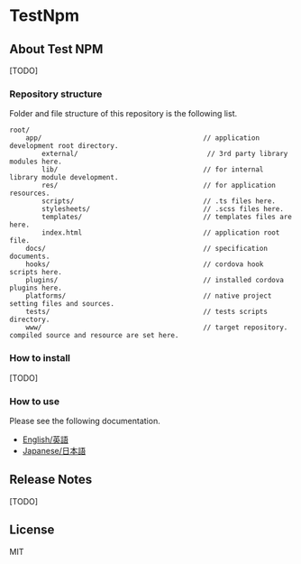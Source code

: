 ﻿# TestNpm

## About Test NPM

[TODO]


### Repository structure
Folder and file structure of this repository is the following list.

    root/
        app/                                        // application development root directory.
            external/                                // 3rd party library modules here.
            lib/                                    // for internal library module development.
            res/                                    // for application resources.
            scripts/                                // .ts files here.
            stylesheets/                            // .scss files here.
            templates/                              // templates files are here.
            index.html                              // application root file.
        docs/                                       // specification documents.
        hooks/                                      // cordova hook scripts here.
        plugins/                                    // installed cordova plugins here.
        platforms/                                  // native project setting files and sources.
        tests/                                      // tests scripts directory.
        www/                                        // target repository. compiled source and resource are set here.


### How to install

[TODO]

### How to use
Please see the following documentation.

- [English/英語](docs/en)
- [Japanese/日本語](docs/ja)

## Release Notes

[TODO]

## License

MIT
